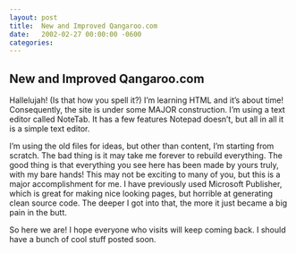 ```yaml
---
layout: post
title:  New and Improved Qangaroo.com
date:   2002-02-27 00:00:00 -0600
categories:
---
```


## New and Improved Qangaroo.com

Hallelujah! (Is that how you spell it?) I’m learning HTML and it’s about time! Consequently, the site is under some MAJOR construction. I’m using a text editor called NoteTab. It has a few features Notepad doesn’t, but all in all it is a simple text editor.

I’m using the old files for ideas, but other than content, I’m starting from scratch. The bad thing is it may take me forever to rebuild everything. The good thing is that everything you see here has been made by yours truly, with my bare hands! This may not be exciting to many of you, but this is a major accomplishment for me. I have previously used Microsoft Publisher, which is great for making nice looking pages, but horrible at generating clean source code. The deeper I got into that, the more it just became a big pain in the butt.

So here we are! I hope everyone who visits will keep coming back. I should have a bunch of cool stuff posted soon.